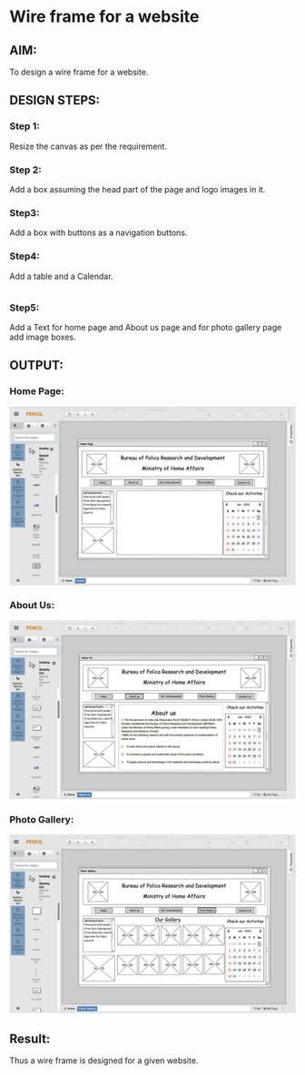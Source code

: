 # Wire frame for a website

## AIM:
To design a wire frame for a website.

## DESIGN STEPS:

### Step 1:
Resize the canvas as per the requirement.

### Step 2:
Add a box assuming the head part of the page and logo images in it.

### Step3:
Add a box with buttons as a navigation buttons.

### Step4:
Add a table and a Calendar.
~~~
~~~
### Step5:
Add a Text for home page and About us page and for photo gallery page add image boxes.
## OUTPUT:
### Home Page:
![](home.png)
### About Us:
![](AboutUs.png)
### Photo Gallery:
![](Gallery.png)


## Result:
Thus a wire frame is designed for a given website.
